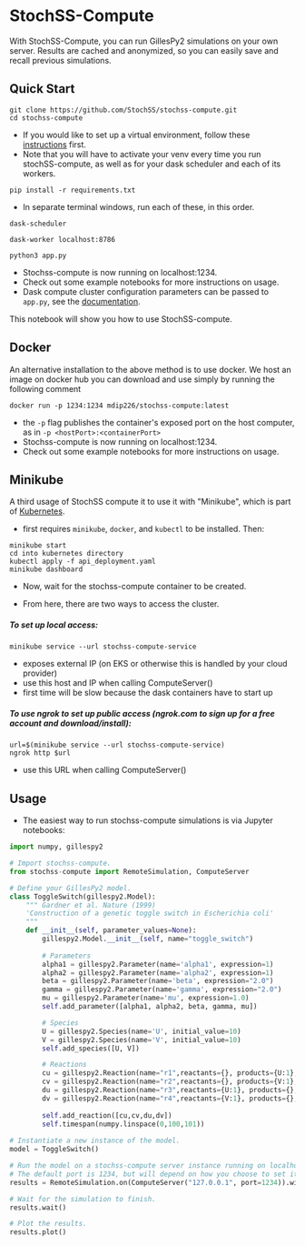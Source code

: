 # StochSS-Compute

With StochSS-Compute, you can run GillesPy2 simulations on your own server. Results are cached and anonymized, so you
can easily save and recall previous simulations. 

## Quick Start

```
git clone https://github.com/StochSS/stochss-compute.git
cd stochss-compute
```
- If you would like to set up a virtual environment, follow these [instructions](https://packaging.python.org/guides/installing-using-pip-and-virtual-environments/#creating-a-virtual-environment) first.
- Note that you will have to activate your venv every time you run stochSS-compute, as well as for your dask scheduler and each of its workers.
```
pip install -r requirements.txt
```
- In separate terminal windows, run each of these, in this order.
```
dask-scheduler
```
```
dask-worker localhost:8786
```
```
python3 app.py
```
- Stochss-compute is now running on localhost:1234.
- Check out some example notebooks for more instructions on usage.
- Dask compute cluster configuration parameters can be passed to `app.py`, see the [documentation](https://github.com/StochSS/stochss-compute/blob/dev/stochss_compute/api/delegate/dask_delegate.py#L20).

This notebook will show you how to use StochSS-compute.

## Docker

An alternative installation to the above method is to use docker. We host an image on docker hub you can download and use simply by running the following comment

```
docker run -p 1234:1234 mdip226/stochss-compute:latest
```

- the `-p` flag publishes the container's exposed port on the host computer, as in `-p <hostPort>:<containerPort>`
- Stochss-compute is now running on localhost:1234.
- Check out some example notebooks for more instructions on usage.

## Minikube

A third usage of StochSS compute it to use it with "Minikube", which is part of [Kubernetes](https://kubernetes.io/).

- first requires `minikube`, `docker`, and `kubectl` to be installed. Then:
```
minikube start
cd into kubernetes directory
kubectl apply -f api_deployment.yaml
minikube dashboard
```
- Now, wait for the stochss-compute container to be created.

- From here, there are two ways to access the cluster.

##### To set up local access:
`minikube service --url stochss-compute-service`
- exposes external IP (on EKS or otherwise this is handled by your cloud provider)
- use this host and IP when calling ComputeServer()
- first time will be slow because the dask containers have to start up

##### To use ngrok to set up public access  (ngrok.com to sign up for a free account and download/install):
```
url=$(minikube service --url stochss-compute-service)
ngrok http $url
```
- use this URL when calling ComputeServer()


## Usage

- The easiest way to run stochss-compute simulations is via Jupyter notebooks:

```python
import numpy, gillespy2

# Import stochss-compute.
from stochss-compute import RemoteSimulation, ComputeServer

# Define your GillesPy2 model.
class ToggleSwitch(gillespy2.Model):
    """ Gardner et al. Nature (1999)
    'Construction of a genetic toggle switch in Escherichia coli'
    """
    def __init__(self, parameter_values=None):
        gillespy2.Model.__init__(self, name="toggle_switch")
        
        # Parameters
        alpha1 = gillespy2.Parameter(name='alpha1', expression=1)
        alpha2 = gillespy2.Parameter(name='alpha2', expression=1)
        beta = gillespy2.Parameter(name='beta', expression="2.0")
        gamma = gillespy2.Parameter(name='gamma', expression="2.0")
        mu = gillespy2.Parameter(name='mu', expression=1.0)
        self.add_parameter([alpha1, alpha2, beta, gamma, mu])

        # Species
        U = gillespy2.Species(name='U', initial_value=10)
        V = gillespy2.Species(name='V', initial_value=10)
        self.add_species([U, V])

        # Reactions
        cu = gillespy2.Reaction(name="r1",reactants={}, products={U:1}, propensity_function="alpha1/(1+pow(V,beta))")
        cv = gillespy2.Reaction(name="r2",reactants={}, products={V:1}, propensity_function="alpha2/(1+pow(U,gamma))")
        du = gillespy2.Reaction(name="r3",reactants={U:1}, products={}, rate=mu)
        dv = gillespy2.Reaction(name="r4",reactants={V:1}, products={}, rate=mu)
        
        self.add_reaction([cu,cv,du,dv])
        self.timespan(numpy.linspace(0,100,101))
        
# Instantiate a new instance of the model.
model = ToggleSwitch()

# Run the model on a stochss-compute server instance running on localhost. 
# The default port is 1234, but will depend on how you choose to set it up.
results = RemoteSimulation.on(ComputeServer("127.0.0.1", port=1234)).with_model(model).run()

# Wait for the simulation to finish.
results.wait()

# Plot the results.
results.plot()
```
